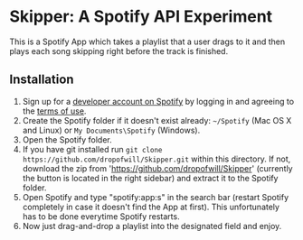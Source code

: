 # Skipper: A Spotify API Experiment

This is a Spotify App which takes a playlist that a user drags to it and then plays each song skipping right before the track is finished.

## Installation

 1. Sign up for a [developer account on Spotify](https://developer.spotify.com/technologies/apps/#developer) by logging in and agreeing to the [terms of use](https://developer.spotify.com/technologies/apps/terms-of-use/).
 2. Create the Spotify folder if it doesn't exist already: `~/Spotify` (Mac OS X and Linux) or `My Documents\Spotify` (Windows).
 3. Open the Spotify folder.
 4. If you have git installed run `git clone https://github.com/dropofwill/Skipper.git` within this directory.
 If not, download the zip from 'https://github.com/dropofwill/Skipper' (currently the button is located in the right sidebar) and extract it to the Spotify folder.
 5. Open Spotify and type "spotify:app:s" in the search bar (restart Spotify completely in case it doesn't find the App at first). This unfortunately has to be done everytime Spotify restarts.
 6. Now just drag-and-drop a playlist into the designated field and enjoy.